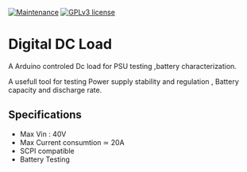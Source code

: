 [![Maintenance](https://img.shields.io/badge/Maintained%3F-yes-green.svg)](https://github.com/finos2/Digital-DC-Load/graphs/commit-activity)
[![GPLv3 license](https://img.shields.io/badge/License-GPLv3-blue.svg)](http://perso.crans.org/besson/LICENSE.html)
# Digital DC Load
A Arduino controled Dc load for PSU testing ,battery characterization.

A usefull tool for testing Power supply stability and regulation , Battery capacity and discharge rate. 

## Specifications 

* Max Vin : 40V
* Max Current consumtion ≃ 20A
* SCPI compatible 
* Battery Testing

